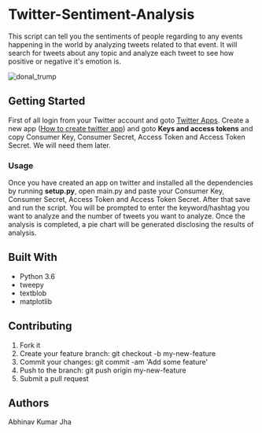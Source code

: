 # Twitter-Sentiment-Analysis

This script can tell you the sentiments of people regarding to any events happening in the world by analyzing tweets related to that event. It will search for tweets about any topic and analyze each tweet to see how positive or negative it's emotion is.

![donal_trump](https://user-images.githubusercontent.com/24820856/41902687-ab25c3b6-7951-11e8-903d-2e28809c5d8a.png)



## Getting Started
 
First of all login from your Twitter account and goto [Twitter Apps](https://apps.twitter.com/). Create a new app ([How to create twitter app](https://www.youtube.com/watch?v=xqSp7060Gj0)) and goto __Keys and access tokens__ and copy Consumer Key, Consumer Secret, Access Token and Access Token Secret. We will need them later. 


### Usage

Once you have created an app on twitter and installed all the dependencies by running __setup.py__, open main.py and paste your Consumer Key, Consumer Secret, Access Token and Access Token Secret. After that save and run the script. You will be prompted to enter the keyword/hashtag you want to analyze and the number of tweets you want to analyze. Once the analysis is completed, a pie chart will be generated disclosing the results of analysis.

## Built With

* Python 3.6
* tweepy
* textblob
* matplotlib

## Contributing

1. Fork it
2. Create your feature branch: git checkout -b my-new-feature
3. Commit your changes: git commit -am 'Add some feature'
4. Push to the branch: git push origin my-new-feature
5. Submit a pull request

## Authors

Abhinav Kumar Jha
